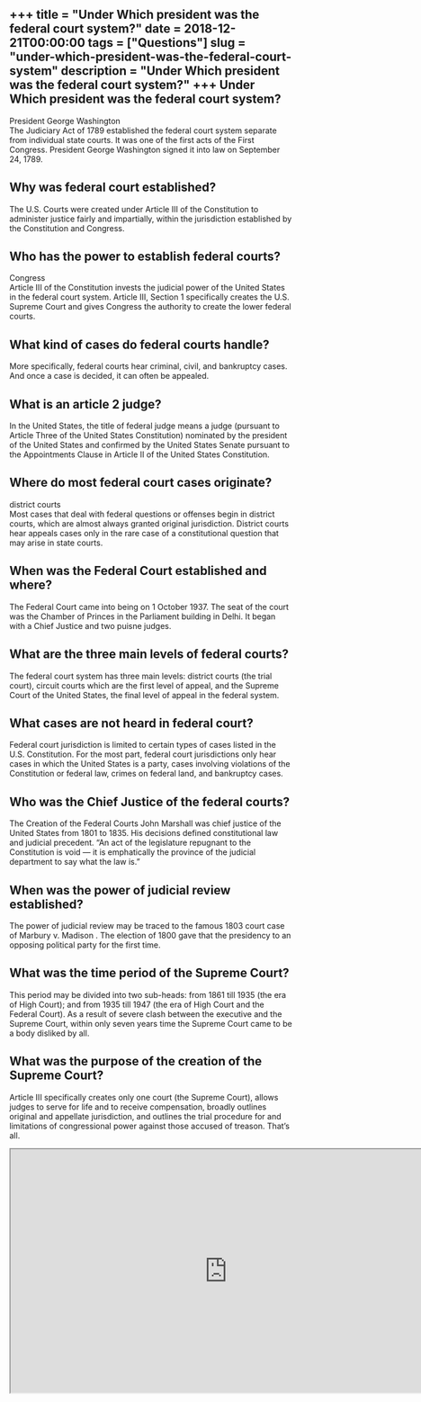 +++
title = "Under Which president was the federal court system?"
date = 2018-12-21T00:00:00
tags = ["Questions"]
slug = "under-which-president-was-the-federal-court-system"
description = "Under Which president was the federal court system?"
+++
Under Which president was the federal court system?
---------------------------------------------------

President George Washington  
The Judiciary Act of 1789 established the federal court system separate from individual state courts. It was one of the first acts of the First Congress. President George Washington signed it into law on September 24, 1789.

Why was federal court established?
----------------------------------

The U.S. Courts were created under Article III of the Constitution to administer justice fairly and impartially, within the jurisdiction established by the Constitution and Congress.

Who has the power to establish federal courts?
----------------------------------------------

Congress  
Article III of the Constitution invests the judicial power of the United States in the federal court system. Article III, Section 1 specifically creates the U.S. Supreme Court and gives Congress the authority to create the lower federal courts.

What kind of cases do federal courts handle?
--------------------------------------------

More specifically, federal courts hear criminal, civil, and bankruptcy cases. And once a case is decided, it can often be appealed.

What is an article 2 judge?
---------------------------

In the United States, the title of federal judge means a judge (pursuant to Article Three of the United States Constitution) nominated by the president of the United States and confirmed by the United States Senate pursuant to the Appointments Clause in Article II of the United States Constitution.

Where do most federal court cases originate?
--------------------------------------------

district courts  
Most cases that deal with federal questions or offenses begin in district courts, which are almost always granted original jurisdiction. District courts hear appeals cases only in the rare case of a constitutional question that may arise in state courts.

When was the Federal Court established and where?
-------------------------------------------------

The Federal Court came into being on 1 October 1937. The seat of the court was the Chamber of Princes in the Parliament building in Delhi. It began with a Chief Justice and two puisne judges.

What are the three main levels of federal courts?
-------------------------------------------------

The federal court system has three main levels: district courts (the trial court), circuit courts which are the first level of appeal, and the Supreme Court of the United States, the final level of appeal in the federal system.

What cases are not heard in federal court?
------------------------------------------

Federal court jurisdiction is limited to certain types of cases listed in the U.S. Constitution. For the most part, federal court jurisdictions only hear cases in which the United States is a party, cases involving violations of the Constitution or federal law, crimes on federal land, and bankruptcy cases.

Who was the Chief Justice of the federal courts?
------------------------------------------------

The Creation of the Federal Courts John Marshall was chief justice of the United States from 1801 to 1835. His decisions defined constitutional law and judicial precedent. “An act of the legislature repugnant to the Constitution is void — it is emphatically the province of the judicial department to say what the law is.”

When was the power of judicial review established?
--------------------------------------------------

The power of judicial review may be traced to the famous 1803 court case of Marbury v. Madison . The election of 1800 gave that the presidency to an opposing political party for the first time.

What was the time period of the Supreme Court?
----------------------------------------------

This period may be divided into two sub-heads: from 1861 till 1935 (the era of High Court); and from 1935 till 1947 (the era of High Court and the Federal Court). As a result of severe clash between the executive and the Supreme Court, within only seven years time the Supreme Court came to be a body disliked by all.

What was the purpose of the creation of the Supreme Court?
----------------------------------------------------------

Article III specifically creates only one court (the Supreme Court), allows judges to serve for life and to receive compensation, broadly outlines original and appellate jurisdiction, and outlines the trial procedure for and limitations of congressional power against those accused of treason. That’s all.

<iframe allow="accelerometer; autoplay; clipboard-write; encrypted-media; gyroscope; picture-in-picture" allowfullscreen="" class="__youtube_prefs__  epyt-is-override  no-lazyload" data-no-lazy="1" data-origheight="433" data-origwidth="770" data-skipgform_ajax_framebjll="" height="433" id="_ytid_85046" loading="lazy" src="https://www.youtube.com/embed/ZQNLP1_Xmcw?enablejsapi=1&autoplay=0&cc_load_policy=0&cc_lang_pref=&iv_load_policy=1&loop=0&modestbranding=0&rel=1&fs=1&playsinline=0&autohide=2&theme=dark&color=red&controls=1&" title="YouTube player" width="770"></iframe>